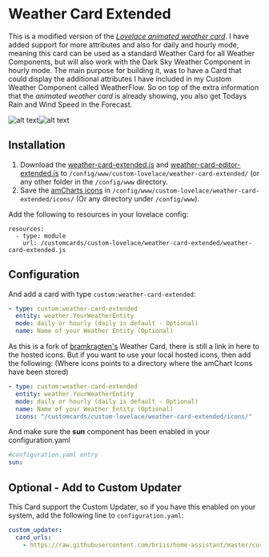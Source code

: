 # Weather Card Extended

This is a modified version of the [*Lovelace animated weather card*](https://github.com/bramkragten/custom-ui/tree/master/weather-card). I have added support for more attributes and also for daily and hourly mode, meaning this card can be used as a standard Weather Card for all Weather Components, but will also work with the Dark Sky Weather Component in hourly mode.
The main purpose for building it, was to have a Card that could display the additional attributes I have included in my Custom Weather Component called WeatherFlow. So on top of the extra information that the *animated weather card* is already showing, you also get Todays Rain and Wind Speed in the Forecast.

![alt text](https://github.com/briis/ha-weather-card-extended/blob/master/images/weather-card-extended-dark.png "Weather Card Extended Dark")![alt text](https://github.com/briis/ha-weather-card-extended/blob/master/images/weather-card-extended-light.png "Weather Card Extended Light")

## Installation
1. Download the [weather-card-extended.js](https://raw.githubusercontent.com/briis/home-assistant/master/custom-lovelace/weather-card-extended/weather-card-extended.js) and [weather-card-editor-extended.js](https://raw.githubusercontent.com/briis/home-assistant/master/custom-lovelace/weather-card-extended/weather-card-editor-extended.js) to `/config/www/custom-lovelace/weather-card-extended/` (or any other folder in the `/config/www` directory.
2. Save the [amCharts icons](https://www.amcharts.com/free-animated-svg-weather-icons/) in `/config/www/custom-lovelace/weather-card-extended/icons/` (Or any directory under `/config/www`).

Add the following to resources in your lovelace config:

```  
resources:
  - type: module
    url: /customcards/custom-lovelace/weather-card-extended/weather-card-extended.js
```
## Configuration
And add a card with type `custom:weather-card-extended`:
```yaml
- type: custom:weather-card-extended
  entity: weather.YourWeatherEntity
  mode: daily or hourly (daily is default - Optional)
  name: Name of your Weather Entity (Optional)
```
As this is a fork of [bramkragten's](https://github.com/bramkragten) Weather Card, there is still a link in here to the hosted icons. But if you want to use your local hosted icons, then add the following: (Where icons points to a directory where the amChart Icons have been stored)
```yaml
- type: custom:weather-card-extended
  entity: weather.YourWeatherEntity
  mode: daily or hourly (daily is default - Optional)
  name: Name of your Weather Entity (Optional)
  icons: "/customcards/custom-lovelace/weather-card-extended/icons/"
```
And make sure the **sun** component has been enabled in your configuration.yaml
```yaml
#configuration.yaml entry
sun:
```

## Optional - Add to Custom Updater
This Card support the Custom Updater, so if you have this enabled on your system, add the following line to `configuration.yaml`:
```yaml
custom_updater:
  card_urls:
    - https://raw.githubusercontent.com/briis/home-assistant/master/custom_cards.json
```
